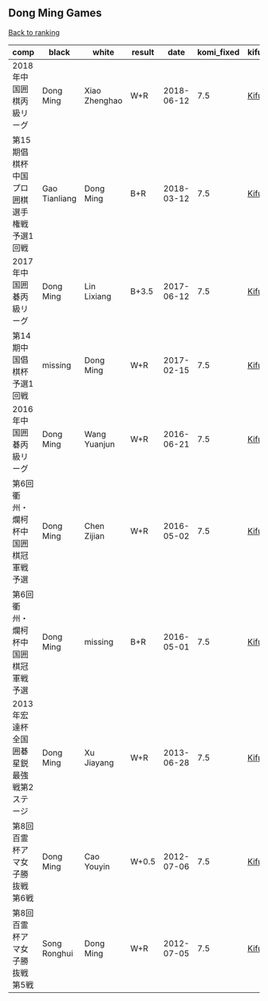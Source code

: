 ## Dong Ming Games

[Back to ranking](index.md)




| **comp** | **black** | **white** | **result** | **date** | **komi_fixed** | **kifu** | 
| --- | --- | --- | --- | --- | --- | --- |
| 2018年中国囲棋丙級リーグ | Dong Ming | Xiao Zhenghao | W+R | 2018-06-12 | 7.5 | [Kifu](https://kifudepot.net/kifucontents.php?id=I5qJNanTR6CIrFej%2BglF6Q%3D%3D) | 
| 第15期倡棋杯中国プロ囲棋選手権戦予選1回戦 | Gao Tianliang | Dong Ming | B+R | 2018-03-12 | 7.5 | [Kifu](https://kifudepot.net/kifucontents.php?id=LtG%2B%2BN8hDgh0Chtr2jMucg%3D%3D) | 
| 2017年中国囲碁丙級リーグ | Dong Ming | Lin Lixiang | B+3.5 | 2017-06-12 | 7.5 | [Kifu](https://kifudepot.net/kifucontents.php?id=8Gdw22NTo5Xs0AEDLq6U2A%3D%3D) | 
| 第14期中国倡棋杯予選1回戦 | missing | Dong Ming | W+R | 2017-02-15 | 7.5 | [Kifu](https://kifudepot.net/kifucontents.php?id=qWzcRcWMgHHAiZ5N3o7G3w%3D%3D) | 
| 2016年中国囲碁丙級リーグ | Dong Ming | Wang Yuanjun | W+R | 2016-06-21 | 7.5 | [Kifu](https://kifudepot.net/kifucontents.php?id=wTWZtmKeSzm9roUjQjl3Gg%3D%3D) | 
| 第6回衢州・爛柯杯中国囲棋冠軍戦予選 | Dong Ming | Chen Zijian | W+R | 2016-05-02 | 7.5 | [Kifu](https://kifudepot.net/kifucontents.php?id=iIt%2BRzrd8EXzMiyq6KyyKA%3D%3D) | 
| 第6回衢州・爛柯杯中国囲棋冠軍戦予選 | Dong Ming | missing | B+R | 2016-05-01 | 7.5 | [Kifu](https://kifudepot.net/kifucontents.php?id=PihSRyLa4uS9pT24KBd3TA%3D%3D) | 
| 2013年宏達杯全国囲碁星鋭最強戦第2ステージ | Dong Ming | Xu Jiayang | W+R | 2013-06-28 | 7.5 | [Kifu](https://kifudepot.net/kifucontents.php?id=qbeC0hy9qPdm1qG7QsGUNA%3D%3D) | 
| 第8回百霊杯アマ女子勝抜戦第6戦 | Dong Ming | Cao Youyin | W+0.5 | 2012-07-06 | 7.5 | [Kifu](https://kifudepot.net/kifucontents.php?id=g%2BGXsxpEiAHpDx%2BmZtKbmw%3D%3D) | 
| 第8回百霊杯アマ女子勝抜戦第5戦 | Song Ronghui | Dong Ming | W+R | 2012-07-05 | 7.5 | [Kifu](https://kifudepot.net/kifucontents.php?id=gywIsyIVfQE8Jruhjxd0YA%3D%3D) |




